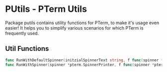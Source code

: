 # PUtils - PTerm Utils

Package putils contains utility functions for PTerm, to make it's usage even easier!
It helps you to simplify various scenarios for which PTerm is frequently used.

## Util Functions

```go
func RunWithDefaultSpinner(initzialSpinnerText string, f func(spinner *pterm.SpinnerPrinter) error) error
func RunWithSpinner(spinner *pterm.SpinnerPrinter, f func(spinner *pterm.SpinnerPrinter) error) error
```
